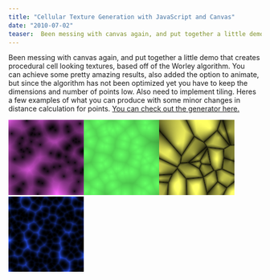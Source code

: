 ```yaml
---
title: "Cellular Texture Generation with JavaScript and Canvas"
date: "2010-07-02"
teaser:  Been messing with canvas again, and put together a little demo that creates procedural cell looking textures, based off of the Worley algorithm. You can achieve some pretty amazing results, also added the option to animate, but since the algorithm has not been optimized yet you have to keep the dimensions and number of points low..."
---
```


Been messing with canvas again, and put together a little demo that creates procedural cell looking textures, based off of the Worley algorithm. You can achieve some pretty amazing results, also added the option to animate, but since the algorithm has not been optimized yet you have to keep the dimensions and number of points low. Also need to implement tiling. Heres a few examples of what you can produce with some minor changes in distance calculation for points. [You can check out the generator here.](http://somethinghitme.com/projects/cell/ "Worley Texture Generator")

[![](images/cellp.png "cellp")](http://www.somethinghitme.com/wp-content/uploads/2010/07/cellp.png)[![](images/cellg.png "cellg")](http://www.somethinghitme.com/wp-content/uploads/2010/07/cellg.png)[![](images/cellyell.png "cellyell")](http://www.somethinghitme.com/wp-content/uploads/2010/07/cellyell.png)[![](images/cell.png "Cellular Texture")](http://www.somethinghitme.com/wp-content/uploads/2010/07/cell.png)
